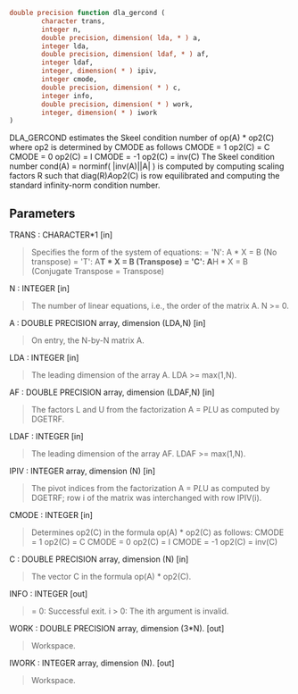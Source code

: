 ```fortran
double precision function dla_gercond (
		character trans,
		integer n,
		double precision, dimension( lda, * ) a,
		integer lda,
		double precision, dimension( ldaf, * ) af,
		integer ldaf,
		integer, dimension( * ) ipiv,
		integer cmode,
		double precision, dimension( * ) c,
		integer info,
		double precision, dimension( * ) work,
		integer, dimension( * ) iwork
)
```

DLA_GERCOND estimates the Skeel condition number of op(A) * op2(C)
where op2 is determined by CMODE as follows
CMODE =  1    op2(C) = C
CMODE =  0    op2(C) = I
CMODE = -1    op2(C) = inv(C)
The Skeel condition number cond(A) = norminf( |inv(A)||A| )
is computed by computing scaling factors R such that
diag(R)*A*op2(C) is row equilibrated and computing the standard
infinity-norm condition number.

## Parameters
TRANS : CHARACTER*1 [in]
> Specifies the form of the system of equations:
> = 'N':  A * X = B     (No transpose)
> = 'T':  A**T * X = B  (Transpose)
> = 'C':  A**H * X = B  (Conjugate Transpose = Transpose)

N : INTEGER [in]
> The number of linear equations, i.e., the order of the
> matrix A.  N >= 0.

A : DOUBLE PRECISION array, dimension (LDA,N) [in]
> On entry, the N-by-N matrix A.

LDA : INTEGER [in]
> The leading dimension of the array A.  LDA >= max(1,N).

AF : DOUBLE PRECISION array, dimension (LDAF,N) [in]
> The factors L and U from the factorization
> A = P*L*U as computed by DGETRF.

LDAF : INTEGER [in]
> The leading dimension of the array AF.  LDAF >= max(1,N).

IPIV : INTEGER array, dimension (N) [in]
> The pivot indices from the factorization A = P*L*U
> as computed by DGETRF; row i of the matrix was interchanged
> with row IPIV(i).

CMODE : INTEGER [in]
> Determines op2(C) in the formula op(A) * op2(C) as follows:
> CMODE =  1    op2(C) = C
> CMODE =  0    op2(C) = I
> CMODE = -1    op2(C) = inv(C)

C : DOUBLE PRECISION array, dimension (N) [in]
> The vector C in the formula op(A) * op2(C).

INFO : INTEGER [out]
> = 0:  Successful exit.
> i > 0:  The ith argument is invalid.

WORK : DOUBLE PRECISION array, dimension (3*N). [out]
> Workspace.

IWORK : INTEGER array, dimension (N). [out]
> Workspace.
